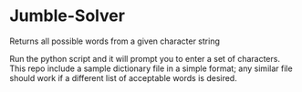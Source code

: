 Jumble-Solver
=============

Returns all possible words from a given character string

Run the python script and it will prompt you to enter a set of characters. This repo include a sample dictionary file in a simple format; any similar file should work if a different list of acceptable words is desired.
